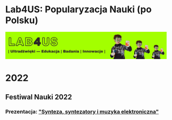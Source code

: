 # Lab4US: Popularyzacja Nauki (po Polsku)

[![Lab4US-banner](/figs/Lab4US-banner-PL.png)](https://lab4us.eu/)


# 2022

## Festiwal Nauki 2022

### Prezentacja: ["Synteza, syntezatory i muzyka elektroniczna"](2022/festiwal-nauki-2022/README.md)
